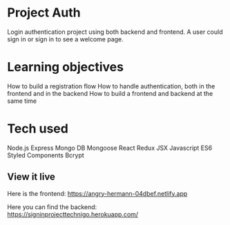 # Project Auth

Login authentication project using both backend and frontend. A user could sign in or sign in to see a welcome page. 

# Learning objectives
How to build a registration flow
How to handle authentication, both in the frontend and in the backend
How to build a frontend and backend at the same time

# Tech used
Node.js
Express
Mongo DB
Mongoose
React
Redux
JSX
Javascript ES6
Styled Components
Bcrypt

## View it live

Here is the frontend: 
https://angry-hermann-04dbef.netlify.app

Here you can find the backend: 
https://signinprojecttechnigo.herokuapp.com/
